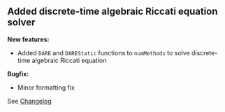 ## Added discrete-time algebraic Riccati equation solver

**New features:**
- Added `DARE` and `DAREStatic` functions to `numMethods` to solve discrete-time algebraic Riccati equation

**Bugfix:**
- Minor formatting fix

See [Changelog](Changelog.md)
